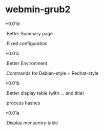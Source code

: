 # webmin-grub2

*0.01d

.Better Summary page

.Fixed configuration


*0.01c

.Better Environment

.Commands for Debian-style + Redhat-style


*0.01b

.Better display table (with ... and title)

.process hashes


*0.01a

.Display menuentry table
